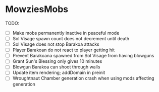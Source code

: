 # MowziesMobs #
TODO:  
* [ ] Make mobs permanently inactive in peaceful mode
* [ ] Sol Visage spawn count does not decrement until death
* [ ] Sol Visage does not stop Barakoa attacks
* [ ] Player Barakoan do not react to player getting hit
* [ ] Prevent Barakoana spawned from Sol Visage from having blowguns
* [ ] Grant Sun's Blessing only gives 10 minutes
* [ ] Blowgun Barakoa can shoot through walls
* [ ] Update item rendering; addDomain in preinit
* [ ] Wroughtnaut Chamber generation crash when using mods affecting generation
